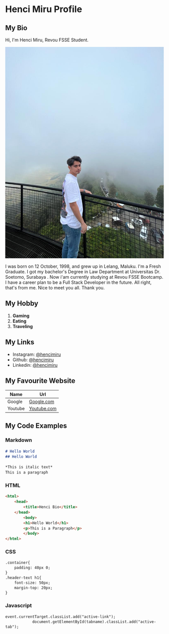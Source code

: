 
# Henci Miru Profile

## My Bio

Hi, I'm Henci Miru, Revou FSSE Student.



![Henci Photo](phone-background.jpeg)

I was born on 12 October, 1998, and grew up in Lelang, Maluku. I'm a Fresh Graduate. I got my bachelor's Degree in Law Department at Universitas Dr. Soetomo, Surabaya . Now i'am currently studying at Revou FSSE Bootcamp. I have a career plan to be a Full Stack Developer in the future. All right, that's from me. Nice to meet you all. Thank you.

## My Hobby
1. __Gaming__
2. __Eating__
3. **Traveling**
## My Links

- Instagram: [@hencimiru](https://instagram.com/hencimiru)
- Github:  [@hencimiru](https://github.com/Hencimiru)
- Linkedin: [@hencimiru](https://www.linkedin.com/in/hencimiru/)

## My Favourite Website
| Name     | Url                                 |
| -------- | ----------------------------------  |
| Google   | [Google.com](https://google.com/)   |
| Youtube  | [Youtube.com](https://youtube.com/) |

## My Code Examples

### Markdown
```markdown
# Hello World
## Hello World

*This is italic text*
This is a paragraph
```

### HTML
```Html
<html>
    <head>
        <title>Henci Bio</title>
    </head>
        <body>
        <h1>Hello World</h1>
        <p>This is a Paragraph</p>
        </body>
</html>
```

### CSS
```
.container{
    padding: 40px 0;
}
.header-text h1{
    font-size: 50px;
    margin-top: 20px;
}
```

### Javascript

```
event.currentTarget.classList.add("active-link");
            document.getElementById(tabname).classList.add("active-tab");
```
